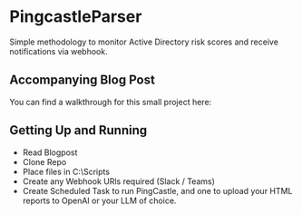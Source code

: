 # PingcastleParser
Simple methodology to monitor Active Directory risk scores and receive notifications via webhook.

## Accompanying Blog Post

You can find a walkthrough for this small project here:

## Getting Up and Running

* Read Blogpost
* Clone Repo
* Place files in C:\Scripts
* Create any Webhook URls required (Slack / Teams)
* Create Scheduled Task to run PingCastle, and one to upload your HTML reports to OpenAI or your LLM of choice.
